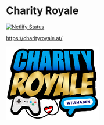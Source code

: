 # Charity Royale

[![Netlify Status](https://api.netlify.com/api/v1/badges/80d9e241-c904-43c5-8b4d-209773aca89b/deploy-status)](https://app.netlify.com/sites/charityroyale2020/deploys)

https://charityroyale.at/

![Logo of CharityRoyale](public/cr2020_logo_small.png)
